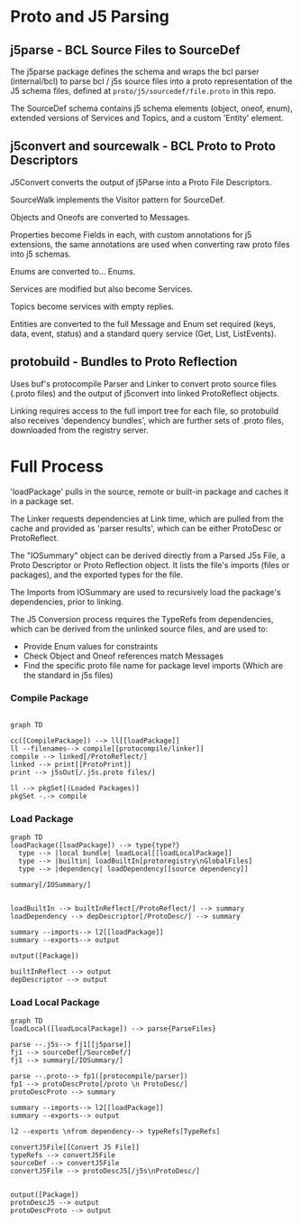 Proto and J5 Parsing
====================

## j5parse - BCL Source Files to SourceDef

The j5parse package defines the schema and wraps the bcl parser (internal/bcl)
to parse bcl / j5s source files into a proto representation of the J5 schema
files, defined at `proto/j5/sourcedef/file.proto` in this repo.

The SourceDef schema contains j5 schema elements (object, oneof, enum), 
extended versions of Services and Topics, and a custom 'Entity' element.

## j5convert and sourcewalk - BCL Proto to Proto Descriptors

J5Convert converts the output of j5Parse into a Proto File Descriptors.

SourceWalk implements the Visitor pattern for SourceDef.

Objects and Oneofs are converted to Messages.

Properties become Fields in each, with custom annotations for j5 extensions,
the same annotations are used when converting raw proto files into
j5 schemas.

Enums are converted to... Enums.

Services are modified but also become Services.

Topics become services with empty replies.

Entities are converted to the full Message and Enum set required (keys, data, event, status)
and a standard query service (Get, List, ListEvents).

## protobuild - Bundles to Proto Reflection

Uses buf's protocompile Parser and Linker to convert proto source files (.proto
files) and the output of j5convert into linked ProtoReflect objects.

Linking requires access to the full import tree for each file, so protobuild
also receives 'dependency bundles', which are further sets of .proto files,
downloaded from the registry server.

# Full Process

'loadPackage' pulls in the source, remote or built-in package and caches it in a
package set.

The Linker requests dependencies at Link time, which are pulled from the cache
and provided as 'parser results', which can be either ProtoDesc or ProtoReflect.

The "IOSummary" object can be derived directly from a Parsed J5s File, a Proto
Descriptor or Proto Reflection object. It lists the file's imports (files or
packages), and the exported types for the file.

The Imports from IOSummary are used to recursively load the package's
dependencies, prior to linking.

The J5 Conversion process requires the TypeRefs from dependencies, which can
be derived from the unlinked source files, and are used to:

- Provide Enum values for constraints
- Check Object and Oneof references match Messages
- Find the specific proto file name for package level imports (Which are the standard in j5s files)

### Compile Package

```mermaid

graph TD

cc([CompilePackage]) --> ll[[loadPackage]] 
ll --filenames--> compile[[protocompile/linker]]
compile --> linked[/ProtoReflect/]
linked --> print[[ProtoPrint]]
print --> j5sOut[/.j5s.proto files/]

ll --> pkgSet[(Loaded Packages)]
pkgSet -.-> compile
```

### Load Package

```mermaid
graph TD
loadPackage([loadPackage]) --> type{type?} 
  type --> |local bundle| loadLocal[[loadLocalPackage]]
  type --> |builtin| loadBuiltIn[protoregistry\nGlobalFiles]
  type --> |dependency| loadDependency[[source dependency]]

summary[/IOSummary/]


loadBuiltIn --> builtInReflect[/ProtoReflect/] --> summary
loadDependency --> depDescriptor[/ProtoDesc/] --> summary

summary --imports--> l2[[loadPackage]]
summary --exports--> output

output([Package])

builtInReflect --> output
depDescriptor --> output

```

### Load Local Package

```mermaid
graph TD
loadLocal([loadLocalPackage]) --> parse{ParseFiles}

parse --.j5s--> fj1[[j5parse]]
fj1 --> sourceDef[/SourceDef/]
fj1 --> summary[/IOSummary/]

parse --.proto--> fp1([protocompile/parser])
fp1 --> protoDescProto[/proto \n ProtoDesc/]
protoDescProto --> summary

summary --imports--> l2[[loadPackage]] 
summary --exports--> output 

l2 --exports \nfrom dependency--> typeRefs[TypeRefs]

convertJ5File[[Convert J5 File]]
typeRefs --> convertJ5File
sourceDef --> convertJ5File
convertJ5File --> protoDescJ5[/j5s\nProtoDesc/]


output([Package])
protoDescJ5 --> output
protoDescProto --> output

```    
